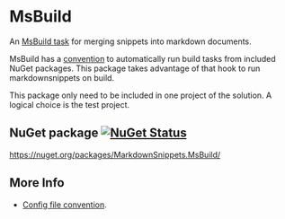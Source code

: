 <!--
GENERATED FILE - DO NOT EDIT
This file was generated by [MarkdownSnippets](https://github.com/SimonCropp/MarkdownSnippets).
Source File: /docs/mdsource/msbuild.source.md
To change this file edit the source file and then run MarkdownSnippets.
-->

# MsBuild

An [MsBuild task](https://docs.microsoft.com/en-us/visualstudio/msbuild/msbuild-task) for merging snippets into markdown documents.

MsBuild has a [convention](https://docs.microsoft.com/en-us/nuget/create-packages/creating-a-package#from-a-convention-based-working-directory) to automatically run build tasks from included NuGet packages. This package takes advantage of that hook to run markdownsnippets on build.

This package only need to be included in one project of the solution. A logical choice is the test project.


## NuGet package [![NuGet Status](http://img.shields.io/nuget/v/MarkdownSnippets.MsBuild.svg)](https://www.nuget.org/packages/MarkdownSnippets.MsBuild/)

https://nuget.org/packages/MarkdownSnippets.MsBuild/


## More Info

 * [Config file convention](/docs/config-file.md).
